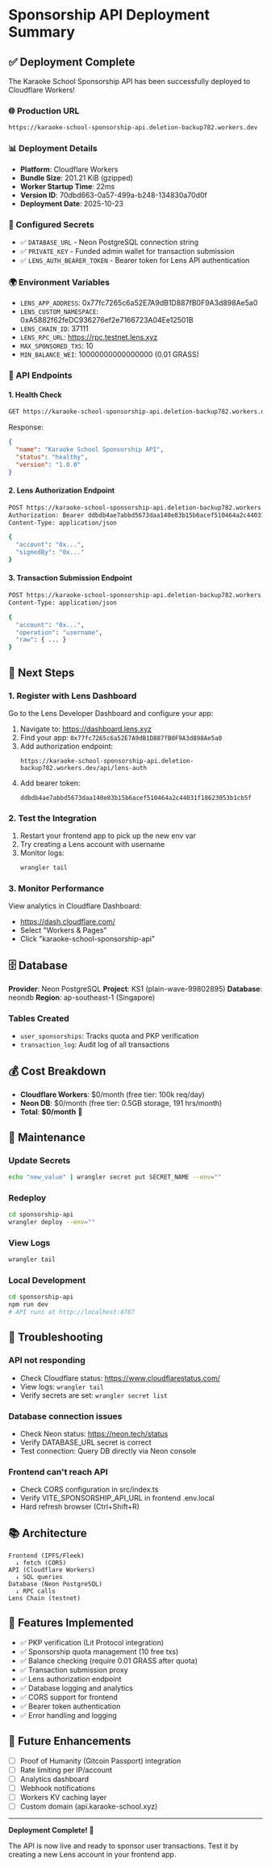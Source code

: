 # Sponsorship API Deployment Summary

## ✅ Deployment Complete

The Karaoke School Sponsorship API has been successfully deployed to Cloudflare Workers!

### 🌐 Production URL
```
https://karaoke-school-sponsorship-api.deletion-backup782.workers.dev
```

### 📊 Deployment Details

- **Platform**: Cloudflare Workers
- **Bundle Size**: 201.21 KiB (gzipped)
- **Worker Startup Time**: 22ms
- **Version ID**: 70dbd663-0a57-499a-b248-134830a70d0f
- **Deployment Date**: 2025-10-23

### 🔐 Configured Secrets

- ✅ `DATABASE_URL` - Neon PostgreSQL connection string
- ✅ `PRIVATE_KEY` - Funded admin wallet for transaction submission
- ✅ `LENS_AUTH_BEARER_TOKEN` - Bearer token for Lens API authentication

### 🌍 Environment Variables

- `LENS_APP_ADDRESS`: 0x77fc7265c6a52E7A9dB1D887fB0F9A3d898Ae5a0
- `LENS_CUSTOM_NAMESPACE`: 0xA5882f62feDC936276ef2e7166723A04Ee12501B
- `LENS_CHAIN_ID`: 37111
- `LENS_RPC_URL`: https://rpc.testnet.lens.xyz
- `MAX_SPONSORED_TXS`: 10
- `MIN_BALANCE_WEI`: 10000000000000000 (0.01 GRASS)

### 🔗 API Endpoints

#### 1. Health Check
```bash
GET https://karaoke-school-sponsorship-api.deletion-backup782.workers.dev/
```

Response:
```json
{
  "name": "Karaoke School Sponsorship API",
  "status": "healthy",
  "version": "1.0.0"
}
```

#### 2. Lens Authorization Endpoint
```bash
POST https://karaoke-school-sponsorship-api.deletion-backup782.workers.dev/api/lens-auth
Authorization: Bearer ddbdb4ae7abbd5673daa140e83b15b6acef510464a2c44031f18623053b1cb5f
Content-Type: application/json

{
  "account": "0x...",
  "signedBy": "0x..."
}
```

#### 3. Transaction Submission Endpoint
```bash
POST https://karaoke-school-sponsorship-api.deletion-backup782.workers.dev/api/submit-tx
Content-Type: application/json

{
  "account": "0x...",
  "operation": "username",
  "raw": { ... }
}
```

## 📝 Next Steps

### 1. Register with Lens Dashboard

Go to the Lens Developer Dashboard and configure your app:

1. Navigate to: https://dashboard.lens.xyz
2. Find your app: `0x77fc7265c6a52E7A9dB1D887fB0F9A3d898Ae5a0`
3. Add authorization endpoint:
   ```
   https://karaoke-school-sponsorship-api.deletion-backup782.workers.dev/api/lens-auth
   ```
4. Add bearer token:
   ```
   ddbdb4ae7abbd5673daa140e83b15b6acef510464a2c44031f18623053b1cb5f
   ```

### 2. Test the Integration

1. Restart your frontend app to pick up the new env var
2. Try creating a Lens account with username
3. Monitor logs:
   ```bash
   wrangler tail
   ```

### 3. Monitor Performance

View analytics in Cloudflare Dashboard:
- https://dash.cloudflare.com/
- Select "Workers & Pages"
- Click "karaoke-school-sponsorship-api"

## 🗄️ Database

**Provider**: Neon PostgreSQL
**Project**: KS1 (plain-wave-99802895)
**Database**: neondb
**Region**: ap-southeast-1 (Singapore)

### Tables Created

- `user_sponsorships`: Tracks quota and PKP verification
- `transaction_log`: Audit log of all transactions

## 💰 Cost Breakdown

- **Cloudflare Workers**: $0/month (free tier: 100k req/day)
- **Neon DB**: $0/month (free tier: 0.5GB storage, 191 hrs/month)
- **Total**: **$0/month** 🎉

## 🔧 Maintenance

### Update Secrets
```bash
echo "new_value" | wrangler secret put SECRET_NAME --env=""
```

### Redeploy
```bash
cd sponsorship-api
wrangler deploy --env=""
```

### View Logs
```bash
wrangler tail
```

### Local Development
```bash
cd sponsorship-api
npm run dev
# API runs at http://localhost:8787
```

## 🐛 Troubleshooting

### API not responding
- Check Cloudflare status: https://www.cloudflarestatus.com/
- View logs: `wrangler tail`
- Verify secrets are set: `wrangler secret list`

### Database connection issues
- Check Neon status: https://neon.tech/status
- Verify DATABASE_URL secret is correct
- Test connection: Query DB directly via Neon console

### Frontend can't reach API
- Check CORS configuration in src/index.ts
- Verify VITE_SPONSORSHIP_API_URL in frontend .env.local
- Hard refresh browser (Ctrl+Shift+R)

## 📚 Architecture

```
Frontend (IPFS/Fleek)
  ↓ fetch (CORS)
API (Cloudflare Workers)
  ↓ SQL queries
Database (Neon PostgreSQL)
  ↓ RPC calls
Lens Chain (testnet)
```

## 🎯 Features Implemented

- ✅ PKP verification (Lit Protocol integration)
- ✅ Sponsorship quota management (10 free txs)
- ✅ Balance checking (require 0.01 GRASS after quota)
- ✅ Transaction submission proxy
- ✅ Lens authorization endpoint
- ✅ Database logging and analytics
- ✅ CORS support for frontend
- ✅ Bearer token authentication
- ✅ Error handling and logging

## 🚀 Future Enhancements

- [ ] Proof of Humanity (Gitcoin Passport) integration
- [ ] Rate limiting per IP/account
- [ ] Analytics dashboard
- [ ] Webhook notifications
- [ ] Workers KV caching layer
- [ ] Custom domain (api.karaoke-school.xyz)

---

**Deployment Complete! 🎉**

The API is now live and ready to sponsor user transactions. Test it by creating a new Lens account in your frontend app.
